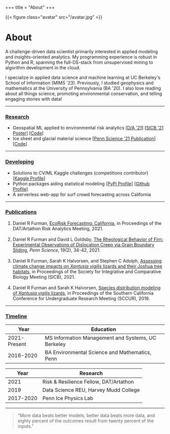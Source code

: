 +++
title = "About"
+++

{{< figure class="avatar" src="/avatar.jpg" >}}

# About

A challenge-driven data scientist primarily interested in applied modeling and insights-oriented analytics. My programming experience is robust in Python and R, spanning the full-DS-stack from unsupervised mining to algorithm development in the cloud. 

I specialize in applied data science and machine learning at UC Berkeley's School of Information (MIMS '23). Previously, I studied geophysics and mathematics at the University of Pennsylvania (BA '20). I also love reading about all things science, promoting environmental conservation, and telling engaging stories with data!

---

### <ins>Research</ins>

- Geospatial ML applied to environmental risk analytics [[D/A '21](https://datartathon.com/projects/2021-daniel-ecorisk-california)] [[SICB '21 Poster](https://daniel-furman.github.io//research-outputs/SICB-poster-final.jpg)] [[Code](https://github.com/daniel-furman/PySDMs)]
- Ice sheet and glacial material science [[Penn Science '21 Publication](https://daniel-furman.github.io//research-outputs/Furman-and-Goldsby-2021.pdf)] [[Code](https://github.com/daniel-furman/ice-densification-research)]
---

### <ins>Developing</ins>

- Solutions to CV/ML Kaggle challenges (competitions contributor) [[Kaggle Profile](https://www.kaggle.com/dryanfurman)]
- Python packages aiding statistical modeling [[PyPi Profile](https://pypi.org/user/daniel-furman/)]  [[Github Profile](https://github.com/daniel-furman)]
- A serverless web-app for surf crowd forecasting across California

---

### <ins>Publications</ins>

1. Daniel R Furman,  [EcoRisk Forecasting: California](https://datartathon.com/projects/2021-daniel-ecorisk-california), in Proceedings of the DAT/Artathon Risk Analytics Meeting, 2021. <br><br>
2. Daniel R Furman and David L Goldsby, [The Rheological Behavior of Firn: Experimental Observations of Dislocation Creep via Grain Boundary Sliding](https://daniel-furman.github.io//research-outputs/Furman-and-Goldsby-2021.pdf), *Penn Science*, 19(2), 34-42, 2021. <br><br>
3. Daniel R Furman, Sarah K Halvorsen, and Stephen C Adolph, [Assessing climate change impacts on *Xantusia vigilis* lizards and their Joshua tree habitats](https://daniel-furman.github.io//research-outputs/SICB-poster-final.jpg), in Proceedings of the Society for Integrative and Comparative Biology Meeting (SICB), 2021. <br><br>
4. Daniel R Furman and Sarah K Halvorsen, [Species distribution modeling of *Xantusia vigilis* lizards](https://daniel-furman.github.io//research-outputs/SCCUR-2019-presentation.pdf), in Proceedings of the Southern California Conference for Undergraduate Research Meeting (SCCUR), 2019. <br>


---

### <ins>Timeline</ins>

Year | Education
-----|-------
2021-Present | MS Information Management and Systems, UC Berkeley
2016-2020 | BA Environmental Science and Mathematics, Penn

Year | Research
-----|-------
2021 | Risk & Resilience Fellow, DAT/Artathon
2019 | Data Science REU, Harvey Mudd College
2017-2020 | Penn Ice Physics Lab

---

> “More data beats better models, better data beats more data, and eighty percent of the outcomes result from twenty percent of the inputs.”
